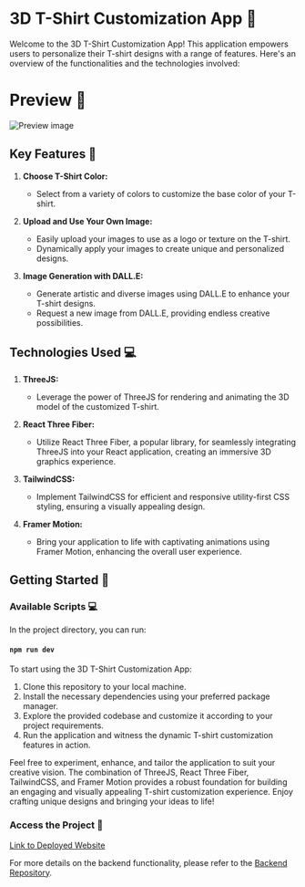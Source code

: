 # 3D T-Shirt Customization App 👕
 
Welcome to the 3D T-Shirt Customization App! This application empowers users to personalize their T-shirt designs with a range of features. Here's an overview of the functionalities and the technologies involved:

# Preview 👀

![Preview image](public/ai_t-shirt.gif)

## Key Features 🔑

1. **Choose T-Shirt Color:**
   - Select from a variety of colors to customize the base color of your T-shirt.

2. **Upload and Use Your Own Image:**
   - Easily upload your images to use as a logo or texture on the T-shirt.
   - Dynamically apply your images to create unique and personalized designs.

3. **Image Generation with DALL.E:**
   - Generate artistic and diverse images using DALL.E to enhance your T-shirt designs.
   - Request a new image from DALL.E, providing endless creative possibilities.

## Technologies Used 💻

1. **ThreeJS:**
   - Leverage the power of ThreeJS for rendering and animating the 3D model of the customized T-shirt.

2. **React Three Fiber:**
   - Utilize React Three Fiber, a popular library, for seamlessly integrating ThreeJS into your React application, creating an immersive 3D graphics experience.

3. **TailwindCSS:**
   - Implement TailwindCSS for efficient and responsive utility-first CSS styling, ensuring a visually appealing design.

4. **Framer Motion:**
   - Bring your application to life with captivating animations using Framer Motion, enhancing the overall user experience.

## Getting Started 🚀

### Available Scripts 💻

In the project directory, you can run:

#### `npm run dev`

To start using the 3D T-Shirt Customization App:

1. Clone this repository to your local machine.
2. Install the necessary dependencies using your preferred package manager.
3. Explore the provided codebase and customize it according to your project requirements.
4. Run the application and witness the dynamic T-shirt customization features in action.

Feel free to experiment, enhance, and tailor the application to suit your creative vision. The combination of ThreeJS, React Three Fiber, TailwindCSS, and Framer Motion provides a robust foundation for building an engaging and visually appealing T-shirt customization experience. Enjoy crafting unique designs and bringing your ideas to life!

### Access the Project 🌠

[Link to Deployed Website](https://antonoptimus-t-shirt.netlify.app/)

For more details on the backend functionality, please refer to the [Backend Repository](https://github.com/antonoptimus/ai_t-shirt_backend).